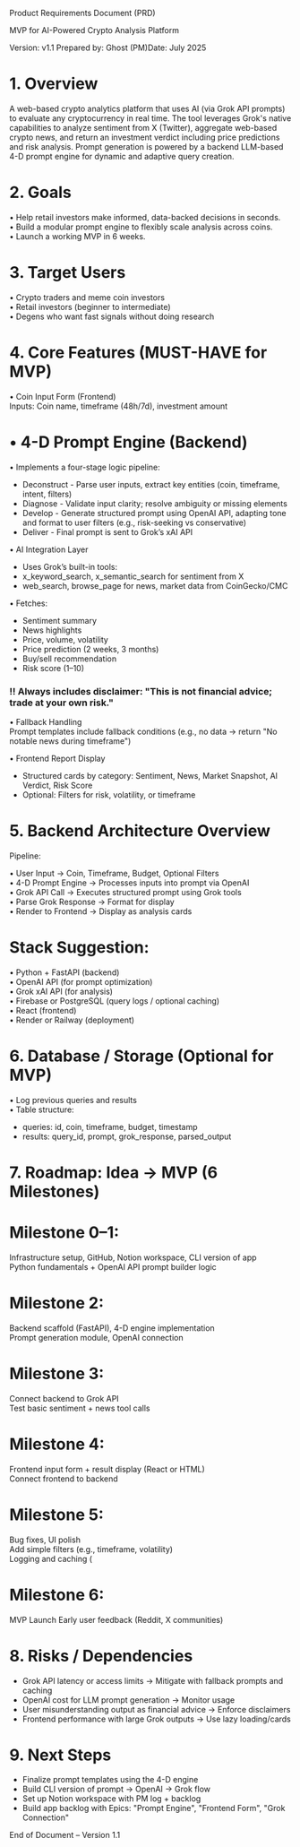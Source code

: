 Product Requirements Document (PRD)

MVP for AI-Powered Crypto Analysis Platform

Version: v1.1 Prepared by: Ghost (PM)Date: July 2025  

# 1. Overview
A web-based crypto analytics platform that uses AI (via Grok API prompts) to evaluate any cryptocurrency in real time. The tool leverages Grok's native capabilities to analyze sentiment from X (Twitter), aggregate web-based crypto news, and return an investment verdict including price predictions and risk analysis. Prompt generation is powered by a backend LLM-based 4-D prompt engine for dynamic and adaptive query creation.

# 2. Goals

• Help retail investors make informed, data-backed decisions in seconds.  
• Build a modular prompt engine to flexibly scale analysis across coins.  
• Launch a working MVP in 6 weeks.

# 3. Target Users

• Crypto traders and meme coin investors  
• Retail investors (beginner to intermediate)  
• Degens who want fast signals without doing research

# 4. Core Features (MUST-HAVE for MVP)

• Coin Input Form (Frontend)  
 Inputs: Coin name, timeframe (48h/7d), investment amount


# • 4-D Prompt Engine (Backend)  
  • Implements a four-stage logic pipeline:  
- Deconstruct - Parse user inputs, extract key entities (coin, timeframe, intent, filters)  
- Diagnose - Validate input clarity; resolve ambiguity or missing elements  
- Develop - Generate structured prompt using OpenAI API, adapting tone and format to user filters (e.g., risk-seeking vs conservative)  
- Deliver - Final prompt is sent to Grok’s xAI API




 • AI Integration Layer  
- Uses Grok’s built-in tools:  
- x_keyword_search, x_semantic_search for sentiment from X  
- web_search, browse_page for news, market data from CoinGecko/CMC


 • Fetches:  
- Sentiment summary  
- News highlights  
- Price, volume, volatility  
- Price prediction (2 weeks, 3 months)  
- Buy/sell recommendation  
- Risk score (1–10)


### !! Always includes disclaimer: "This is not financial advice; trade at your own risk."


• Fallback Handling  
Prompt templates include fallback conditions (e.g., no data → return "No notable news during timeframe")


• Frontend Report Display  
- Structured cards by category: Sentiment, News, Market Snapshot, AI Verdict, Risk Score  
- Optional: Filters for risk, volatility, or timeframe



# 5. Backend Architecture Overview
Pipeline:  

• User Input → Coin, Timeframe, Budget, Optional Filters  
• 4-D Prompt Engine → Processes inputs into prompt via OpenAI  
• Grok API Call → Executes structured prompt using Grok tools  
• Parse Grok Response → Format for display  
• Render to Frontend → Display as analysis cards

# Stack Suggestion:  

• Python + FastAPI (backend)  
• OpenAI API (for prompt optimization)  
• Grok xAI API (for analysis)  
• Firebase or PostgreSQL (query logs / optional caching)  
• React (frontend)  
• Render or Railway (deployment)

# 6. Database / Storage (Optional for MVP)

• Log previous queries and results  
• Table structure: 
- queries: id, coin, timeframe, budget, timestamp  
- results: query_id, prompt, grok_response, parsed_output



# 7. Roadmap: Idea → MVP (6 Milestones)

# Milestone 0–1:  
Infrastructure setup, GitHub, Notion workspace, CLI version of app  
Python fundamentals + OpenAI API prompt builder logic


# Milestone  2:  
Backend scaffold (FastAPI), 4-D engine implementation  
Prompt generation module, OpenAI connection


# Milestone  3:  
Connect backend to Grok API  
Test basic sentiment + news tool calls


# Milestone  4:  
Frontend input form + result display (React or HTML)  
Connect frontend to backend


# Milestone  5:  
Bug fixes, UI polish  
Add simple filters (e.g., timeframe, volatility)  
Logging and caching (


# Milestone  6:
MVP Launch
Early user feedback (Reddit, X communities)

# 8. Risks / Dependencies

- Grok API latency or access limits → Mitigate with fallback prompts and caching
- OpenAI cost for LLM prompt generation → Monitor usage
- User misunderstanding output as financial advice → Enforce disclaimers
- Frontend performance with large Grok outputs → Use lazy loading/cards

# 9. Next Steps

- Finalize prompt templates using the 4-D engine
- Build CLI version of prompt → OpenAI → Grok flow
- Set up Notion workspace with PM log + backlog
- Build app backlog with Epics: "Prompt Engine", "Frontend Form", "Grok Connection"

End of Document – Version 1.1
